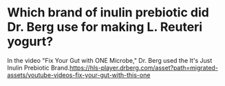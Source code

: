 # Which brand of inulin prebiotic did Dr. Berg use for making L. Reuteri yogurt?

In the video "Fix Your Gut with ONE Microbe," Dr. Berg used the It's Just Inulin Prebiotic Brand.https://hls-player.drberg.com/asset?path=migrated-assets/youtube-videos-fix-your-gut-with-this-one